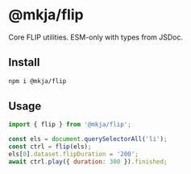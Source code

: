 # @mkja/flip

Core FLIP utilities. ESM-only with types from JSDoc.

## Install

```bash
npm i @mkja/flip
```

## Usage

```js
import { flip } from '@mkja/flip';

const els = document.querySelectorAll('li');
const ctrl = flip(els);
els[0].dataset.flipDuration = '200';
await ctrl.play({ duration: 300 }).finished;
```